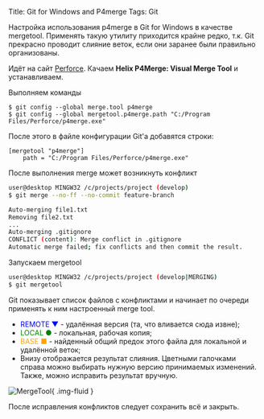 Title: Git for Windows and P4merge
Tags: Git

Настройка использования p4merge в Git for Windows в качестве mergetool.
Применять такую утилиту приходится крайне редко, т.к. Git прекрасно проводит слияние веток, если они заранее были правильно организованы.

Идёт на сайт [Perforce](https://www.perforce.com/downloads/helix#product-10).
Качаем **Helix P4Merge: Visual Merge Tool** и устанавливаем.

Выполняем команды
```
$ git config --global merge.tool p4merge
$ git config --global mergetool.p4merge.path "C:/Program Files/Perforce/p4merge.exe"
```

После этого в файле конфигурации Git'а добавятся строки:
```
[mergetool "p4merge"]
	path = "C:/Program Files/Perforce/p4merge.exe"
```

После выполнения merge может возникнуть конфликт
```bash
user@desktop MINGW32 /c/projects/project (develop)
$ git merge --no-ff --no-commit feature-branch

Auto-merging file1.txt
Removing file2.txt
...
Auto-merging .gitignore
CONFLICT (content): Merge conflict in .gitignore
Automatic merge failed; fix conflicts and then commit the result.
```

Запускаем mergetool
```bash
user@desktop MINGW32 /c/projects/project (develop|MERGING)
$ git mergetool
```

Git показывает список файлов с конфликтами и начинает по очереди применять к ним настроенный merge tool.
  * <span style="color:blue">REMOTE ▼</span> - удалённая версия (та, что вливается сюда извне);
  * <span style="color:green">LOCAL ●</span> - локальная, рабочая копия;
  * <span style="color:orange">BASE ■</span> - найденный общий предок этого файла для локальной и удалённой веток;
  * Внизу отображается результат слияния. Цветными галочками справа можно выбирать нужную версию принимаемых изменений. Также, можно исправить результат вручную.

![MergeTool]({static}/images/posts/2016/04/20/git-windows-p4merge-1.png){ .img-fluid }

После исправления конфликтов следует сохранить всё и закрыть.
